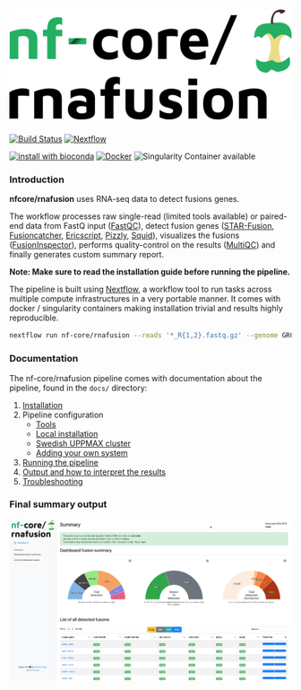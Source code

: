 # ![nf-core/rnafusion](https://raw.githubusercontent.com/nf-core/rnafusion/master/docs/images/rnafusion_logo.png)

[![Build Status](https://travis-ci.org/nf-core/rnafusion.svg?branch=master)](https://travis-ci.org/nf-core/rnafusion)
[![Nextflow](https://img.shields.io/badge/nextflow-%E2%89%A50.32.0-brightgreen.svg)](https://www.nextflow.io/)

[![install with bioconda](https://img.shields.io/badge/install%20with-bioconda-brightgreen.svg)](http://bioconda.github.io/)
[![Docker](https://img.shields.io/docker/automated/nfcore/rnafusion.svg)](https://hub.docker.com/r/nfcore/rnafusion)
![Singularity Container available](
https://img.shields.io/badge/singularity-available-7E4C74.svg)

### Introduction

**nfcore/rnafusion** uses RNA-seq data to detect fusions genes.

The workflow processes raw single-read (limited tools available) or paired-end data from FastQ input ([FastQC](https://www.bioinformatics.babraham.ac.uk/projects/fastqc/)), detect fusion genes ([STAR-Fusion](https://github.com/STAR-Fusion/STAR-Fusion), [Fusioncatcher](https://github.com/ndaniel/fusioncatcher), [Ericscript](https://sites.google.com/site/bioericscript/), [Pizzly](https://github.com/pmelsted/pizzly), [Squid](https://github.com/Kingsford-Group/squid)), visualizes the fusions ([FusionInspector](https://github.com/FusionInspector/FusionInspector)), performs quality-control on the results ([MultiQC](http://multiqc.info)) and finally generates custom summary report.

**Note: Make sure to read the installation guide before running the pipeline.**

The pipeline is built using [Nextflow](https://www.nextflow.io), a workflow tool to run tasks across multiple compute infrastructures in a very portable manner. It comes with docker / singularity containers making installation trivial and results highly reproducible.

```bash
nextflow run nf-core/rnafusion --reads '*_R{1,2}.fastq.gz' --genome GRCh38 -profile docker --star_fusion --fusioncatcher --ericscript --pizzly --squid --fusion_inspector
```

### Documentation
The nf-core/rnafusion pipeline comes with documentation about the pipeline, found in the `docs/` directory:

1. [Installation](docs/installation.md)
2. Pipeline configuration
    * [Tools](docs/tools.md)
    * [Local installation](docs/configuration/local.md)
    * [Swedish UPPMAX cluster](docs/configuration/uppmax.md)
    * [Adding your own system](docs/configuration/adding_your_own.md)
3. [Running the pipeline](docs/usage.md)
4. [Output and how to interpret the results](docs/output.md)
5. [Troubleshooting](docs/troubleshooting.md)

### Final summary output

![Final summary report](docs/images/example-summary-report.png)